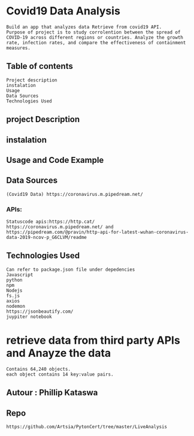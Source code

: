 # Covid19 Data Analysis
    Build an app that analyzes data Retrieve from covid19 API.
    Purpose of project is to study corrolention between the spread of COVID-19 across different regions or countries. Analyze the growth rate, infection rates, and compare the effectiveness of containment measures.
## Table of contents
    Project description
    instalation
    Usage
    Data Sources
    Technologies Used

## project Description

## instalation

## Usage and Code Example

## Data Sources
    (Covid19 Data) https://coronavirus.m.pipedream.net/
### APIs: 
    Statuscode apis:https://http.cat/
    https://coronavirus.m.pipedream.net/ and https://pipedream.com/@pravin/http-api-for-latest-wuhan-coronavirus-data-2019-ncov-p_G6CLVM/readme
   
## Technologies Used
    Can refer to package.json file under depedencies
    Javascript
    python
    npm
    Nodejs
    fs.js
    axios
    nodemon
    https://jsonbeautify.com/
    juypiter notebook
# retrieve data from third party APIs and Anayze the data 
    Contains 64,240 objects.
    each object contains 14 key:value pairs. 
## Autour : Phillip Kataswa

## Repo
    https://github.com/Artsia/PytonCert/tree/master/LiveAnalysis

